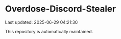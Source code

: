 # Overdose-Discord-Stealer

Last updated: 2025-06-29 04:21:30

This repository is automatically maintained.
